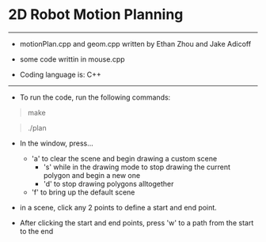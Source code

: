 # 2D Robot Motion Planning
---------------------------------
- motionPlan.cpp and geom.cpp written by Ethan Zhou and Jake Adicoff
- some code writtin in mouse.cpp

- Coding language is: C++

---

- To run the code, run the following commands:

> make

> ./plan

- In the window, press...
  - 'a' to clear the scene and begin drawing a custom scene
	- 's' while in the drawing mode to stop drawing the current
      polygon and begin a new one
	- 'd' to stop drawing polygons alltogether
  - 'f' to bring up the default scene

- in a scene, click any 2 points to define a start and end point.
- After clicking the start and end points, press 'w' to a path from
  the start to the end
